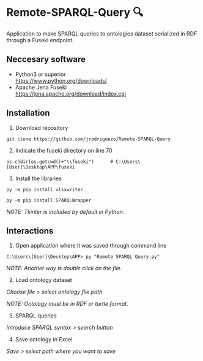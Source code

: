 # Remote-SPARQL-Query :mag:

Application to make SPARQL queries to ontologies dataset serialized in RDF through a Fuseki endpoint.

## Neccesary software 

* Python3 or superior </br>
  https://www.python.org/downloads/
* Apache Jena Fuseki </br>
  https://jena.apache.org/download/index.cgi

## Installation 

1. Download repository </br> 
```
git clone https://github.com/jrodriguezo/Remote-SPARQL-Query
```
2. Indicate the fuseki directory on line 70
``` 
os.chdir(os.getcwd()+"\\fuseki")      # C:\Users\[User]\Desktop\APP\fuseki
```
3. Install the libraries
``` 
py -m pip install xlsxwriter
```
``` 
py -m pip install SPARQLWrapper
```
_NOTE: Tkinter is included by default in Python._

## Interactions

1. Open application where it was saved through command line</br>
``` 
C:\Users\[User]\Desktop\APP> py "Remote SPARQL Query.py"
```
_NOTE: Another way is double click on the file._

2. Load ontology dataset

_Choose file > select ontology file path_

_NOTE: Ontology must be in RDF or turtle format._

3. SPARQL queries

_Introduce SPARQL syntax > search button_

4. Save ontology in Excel

_Save > select path where you want to save_



